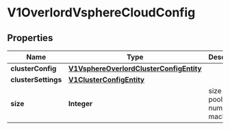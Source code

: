# V1OverlordVsphereCloudConfig

## Properties
Name | Type | Description | Notes
------------ | ------------- | ------------- | -------------
**clusterConfig** | [**V1VsphereOverlordClusterConfigEntity**](V1VsphereOverlordClusterConfigEntity.md) |  |  [optional]
**clusterSettings** | [**V1ClusterConfigEntity**](V1ClusterConfigEntity.md) |  |  [optional]
**size** | **Integer** | size of the pool, number of machines |  [optional]
